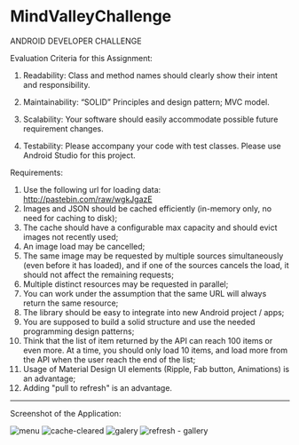 # MindValleyChallenge

ANDROID DEVELOPER CHALLENGE

Evaluation Criteria for this Assignment:

1. Readability:
Class and method names should clearly show their intent and responsibility.

2. Maintainability:
“SOLID” Principles and design pattern;
MVC model.

3. Scalability:
Your software should easily accommodate possible future requirement changes.

4. Testability: 
Please accompany your code with test classes.
Please use Android Studio for this project.

Requirements:

1. Use the following url for loading data: http://pastebin.com/raw/wgkJgazE
2. Images and JSON should be cached efficiently (in-memory only, no need for caching to disk);
3. The cache should have a configurable max capacity and should evict images not recently used;
4. An image load may be cancelled;
5. The same image may be requested by multiple sources simultaneously (even before it has loaded), and if one of the sources cancels the load, it should not affect the remaining requests;
6. Multiple distinct resources may be requested in parallel;
7. You can work under the assumption that the same URL will always return the same resource;
8. The library should be easy to integrate into new Android project / apps;
9. You are supposed to build a solid structure and use the needed programming design patterns;
10. Think that the list of item returned by the API can reach 100 items or even more. At a time, you should only load 10 items, and load more from the API when the user reach the end of the list;
11. Usage of Material Design UI elements (Ripple, Fab button, Animations) is an advantage;
12. Adding "pull to refresh" is an advantage.

----------------------------------------------------------------------------------------------------------------------------------------

Screenshot of the Application:

 ![menu](https://user-images.githubusercontent.com/27500484/28566331-673307fc-7161-11e7-908d-9e6a768e4fad.png) ![cache-cleared](https://user-images.githubusercontent.com/27500484/28566393-9b968816-7161-11e7-969d-d2ede8690d27.png) ![galery](https://user-images.githubusercontent.com/27500484/28566406-a00865e0-7161-11e7-898a-dd9172c725d9.png)
![refresh - gallery](https://user-images.githubusercontent.com/27500484/28566409-a1645408-7161-11e7-882d-edf34fb08e88.png)
